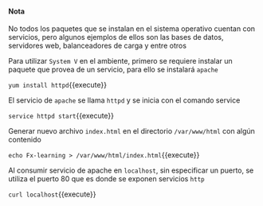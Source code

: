 #### Nota
No todos los paquetes que se instalan en el sistema operativo cuentan con servicios, pero algunos ejemplos de ellos son las bases de datos, servidores web, balanceadores de carga y entre otros

Para utilizar `System V` en el ambiente, primero se requiere instalar un paquete que provea de un servicio, para ello se instalará `apache`

`yum install httpd`{{execute}}

El servicio de `apache` se llama `httpd` y se inicia con el comando service

`service httpd start`{{execute}}

Generar nuevo archivo `index.html` en el directorio `/var/www/html` con algún contenido

`echo Fx-learning > /var/www/html/index.html`{{execute}}

Al consumir servicio de apache en `localhost`, sin especificar un puerto, se utiliza el puerto 80 que es donde se exponen servicios `http`

`curl localhost`{{execute}}
